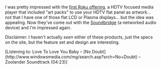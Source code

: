 I was pretty impressed with the [first Roku offering](http://www.rokulabs.com/products/hd1000/index.php), a HDTV focused media player that included "art packs" to use your HDTV flat panel as artwork... not that I have one of those flat LCD or Plasma displays... but the idea was appealing. Now they've come out with the [Soundbridge](http://www.rokulabs.com/products/soundbridge/index.php) (a networked audio device) and I'm impressed again.

Disclaimer: I haven't actually _seen_ either of these products, just the specs on the site, but the feature set and design are interesting.

<div class="media">
  [Listening to: Love To Love You Baby &#8211; [No Doubt](http://www.windowsmedia.com/mg/search.asp?srch=No+Doubt) &#8211; Zoolander Soundtrack (04:23)]
</div>